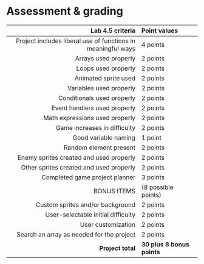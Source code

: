 # Assessment & grading

Lab 4.5 criteria|Point values
-:|:-
Project includes liberal use of functions in meaningful ways|4 points
Arrays used properly|2 points
Loops used properly|2 points
Animated sprite used|2 points
Variables used properly|2 points
Conditionals used properly|2 points
Event handlers used properly|2 points
Math expressions used properly|2 points
Game increases in difficulty|2 points
Good variable naming|1 point
Random element present|2 points
Enemy sprites created and used properly|2 points
Other sprites created and used properly|2 points
Completed game project planner|3 points
BONUS ITEMS|(8 possible points)
Custom sprites and/or background|2 points
User-selectable initial difficulty|2 points
User customization|2 points
Search an array as needed for the project|2 points
**Project total**|**30 plus 8 bonus points**

